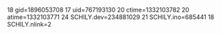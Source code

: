 18 gid=1896053708
17 uid=767193130
20 ctime=1332103782
20 atime=1332103771
24 SCHILY.dev=234881029
21 SCHILY.ino=685441
18 SCHILY.nlink=2
